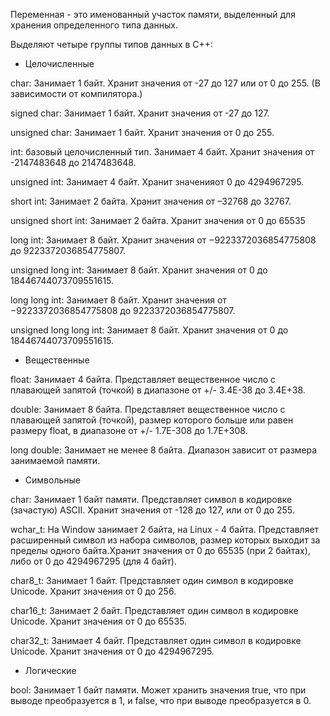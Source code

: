 Переменная - это именованный участок памяти, выделенный для хранения определенного типа данных.

Выделяют четыре группы типов данных в C++:

- Целочисленные

char: Занимает 1 байт. Хранит значения от -27 до 127 или от 0 до 255. (В зависимости от компилятора.)

signed char: Занимает 1 байт. Хранит значения от -27 до 127.

unsigned char: Занимает 1 байт. Хранит значения от 0 до 255.

int: базовый целочисленный тип. Занимает 4 байт. Хранит значения от -2147483648 до 2147483648.

unsigned int: Занимает 4 байт. Хранит значенияот 0 до 4294967295.

short int: Занимает 2 байта. Хранит значения от –32768 до 32767.

unsigned short int: Занимает 2 байта. Хранит значения от 0 до 65535

long int: Занимает 8 байт. Хранит значения от −9223372036854775808 до 9223372036854775807.

unsigned long int: Занимает 8 байт. Хранит значения от 0 до 18446744073709551615.

long long int: Занимает 8 байт. Хранит значения от −9223372036854775808 до 9223372036854775807.

unsigned  long long int: Занимает 8 байт. Хранит значения от 0 до 18446744073709551615.

- Вещественные

float: Занимает 4 байта. Представляет вещественное число с плавающей запятой (точкой) в диапазоне от +/- 3.4E-38 до 3.4E+38.

double: Занимает 8 байта. Представляет вещественное число с плавающей запятой (точкой), размер которого больше или равен размеру float,  в диапазоне от +/- 1.7E-308 до 1.7E+308.

long double: Занимает не менее 8 байта. Диапазон зависит от размера занимаемой памяти.

- Символьные

char: Занимает 1 байт памяти. Представляет символ в кодировке (зачастую) ASCII. Хранит значения от -128 до 127, или от 0 до 255.

wchar_t: На Window занимает 2 байта, на Linux - 4 байта. Представляет расширенный символ из набора символов, размер которых выходит за пределы одного байта.Хранит значения от 0 до 65535 (при 2 байтах), либо от 0 до 4294967295 (для 4 байт).

char8_t: Занимает 1 байт. Представляет один символ в кодировке Unicode. Хранит значения от 0 до 256.

char16_t: Занимает 2 байт. Представляет один символ в кодировке Unicode. Хранит значения от 0 до 65535.

char32_t: Занимает 4 байт. Представляет один символ в кодировке Unicode. Хранит значения от 0 до 4294967295.

- Логические

bool: Занимает 1 байт памяти. Может хранить значения true, что при выводе преобразуется в 1, и false, что при выводе преобразуется в 0.
